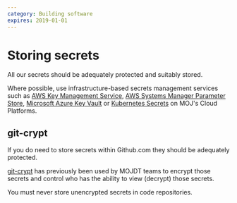 ```yaml
---
category: Building software
expires: 2019-01-01
---
```

# Storing secrets

All our secrets should be adequately protected and suitably stored.

Where possible, use infrastructure-based secrets management services such as [AWS Key Management Service](https://aws.amazon.com/kms/), [AWS Systems Manager Parameter Store](https://docs.aws.amazon.com/systems-manager/latest/userguide/systems-manager-paramstore.html), [Microsoft Azure Key Vault](https://azure.microsoft.com/en-gb/services/key-vault/) or [Kubernetes Secrets](https://kubernetes.io/docs/concepts/configuration/secret/) on MOJ's Cloud Platforms.

## git-crypt

If you do need to store secrets within Github.com they should be adequately protected.

[git-crypt](https://github.com/AGWA/git-crypt) has previously been used by MOJDT teams to encrypt those secrets and control who has the ability to view (decrypt) those secrets.

You must never store unencrypted secrets in code repositories.
